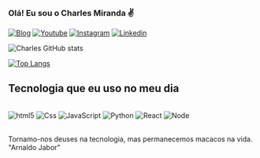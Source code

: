 ### Olá! Eu sou o Charles Miranda ✌️ 

[![Blog](https://img.shields.io/badge/dev.to-0A0A0A?style=for-the-badge&logo=dev.to&logoColor=white)](https://google.com.br)
[![Youtube](https://img.shields.io/badge/YouTube-FF0000?style=for-the-badge&logo=youtube&logoColor=white)](https://youtube.com)
[![Instagram](https://img.shields.io/badge/Instagram-E4405F?style=for-the-badge&logo=instagram&logoColor=white)](https://instagram.com/)
[![Linkedin](https://img.shields.io/badge/LinkedIn-0077B5?style=for-the-badge&logo=linkedin&logoColor=white
)](https://linkedin.com/)

![Charles GitHub stats](https://github-readme-stats.vercel.app/api?username=charles-tech&show_icons=true&theme=dracula)

[![Top Langs](https://github-readme-stats.vercel.app/api/top-langs/?username=charles-tech&langs_count=8)](https://github.com/anuraghazra/github-readme-stats)

## Tecnologia que eu uso no meu dia
<div style="display: inline_block"><br/>
<img alihn="center" alt="html5" src="https://img.shields.io/badge/HTML-239120?style=for-the-badge&logo=html5&logoColor=white">
<img alihn="center" alt="Css" src="https://img.shields.io/badge/CSS-239120?&style=for-the-badge&logo=css3&logoColor=white">
<img alihn="center" alt="JavaScript" src="https://img.shields.io/badge/JavaScript-F7DF1E?style=for-the-badge&logo=javascript&logoColor=black">
<img alihn="center" alt="Python" src="https://img.shields.io/badge/Python-14354C?style=for-the-badge&logo=python&logoColor=white">
<img alihn="center" alt="React" src="https://img.shields.io/badge/React-20232A?style=for-the-badge&logo=react&logoColor=61DAFB">
<img alihn="center" alt="Node" src="https://img.shields.io/badge/Node.js-43853D?style=for-the-badge&logo=node.js&logoColor=white">
</div><br/>

Tornamo-nos deuses na tecnologia, mas permanecemos macacos na vida. "Arnaldo Jabor"


